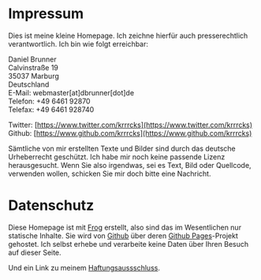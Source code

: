# Impressum

Dies ist meine kleine Homepage. Ich zeichne hierfür auch
presserechtlich verantwortlich.  Ich bin wie folgt erreichbar:

Daniel Brunner  
Calvinstraße 19  
35037 Marburg   
Deutschland  
E-Mail: webmaster[at]dbrunner[dot]de  
Telefon: +49 6461 92870  
Telefax: +49 6461 928740  

Twitter: [https://www.twitter.com/krrrcks](https://www.twitter.com/krrrcks)  
Github: [https://www.github.com/krrrcks](https://www.github.com/krrrcks)  

Sämtliche von mir erstellten Texte und Bilder sind durch das deutsche
Urheberrecht geschützt. Ich habe mir noch keine passende Lizenz
herausgesucht. Wenn Sie also irgendwas, sei es Text, Bild oder
Quellcode, verwenden wollen, schicken Sie mir doch bitte eine
Nachricht. 

# Datenschutz

Diese Homepage ist mit [Frog](https://github.com/greghendershott/frog)
erstellt, also sind das im Wesentlichen nur statische Inhalte. Sie
wird von [Github](https://github.com) über
deren [Github Pages](https://pages.github.com)-Projekt gehostet.  Ich
selbst erhebe und verarbeite keine Daten über Ihren Besuch auf dieser
Seite.

Und ein Link zu
meinem [Haftungsaussschluss](http://www.disclaimer.de/disclaimer.htm).

